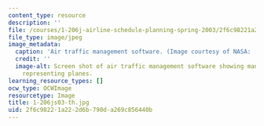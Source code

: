 ```yaml
---
content_type: resource
description: ''
file: /courses/1-206j-airline-schedule-planning-spring-2003/2f6c98221a222d6b790da269c856440b_1-206js03-th.jpg
file_type: image/jpeg
image_metadata:
  caption: 'Air traffic management software. (Image courtesy of NASA: [http://www.aerospace.nasa.gov](http://www.aerospace.nasa.gov).)'
  credit: ''
  image-alt: Screen shot of air traffic management software showing many colored regions
    representing planes.
learning_resource_types: []
ocw_type: OCWImage
resourcetype: Image
title: 1-206js03-th.jpg
uid: 2f6c9822-1a22-2d6b-790d-a269c856440b
---
```

